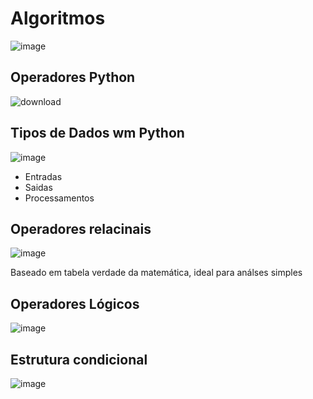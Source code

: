 # Algoritmos

![image](https://github.com/PauloCruz34/Algoritmos/assets/126684518/fcd1089a-f707-429f-b7c1-e0488187b141)

## Operadores Python

![download](https://github.com/PauloCruz34/Algoritmos/assets/126684518/fecea793-c228-4a68-9720-9500090bd8f2)

## Tipos de Dados wm Python

![image](https://github.com/PauloCruz34/Algoritmos/assets/126684518/85646829-5760-4f67-b95d-10c72cd7ee73)


* Entradas
* Saidas
* Processamentos

## Operadores relacinais

![image](https://github.com/PauloCruz34/Algoritmos/assets/126684518/71deaef5-287a-43d2-8399-7af76718fdd7)

Baseado em tabela verdade da matemática, ideal para análses simples

## Operadores Lógicos

![image](https://github.com/PauloCruz34/Algoritmos/assets/126684518/65277f63-40f7-430a-a77c-f55af64a85ca)

## Estrutura condicional

![image](https://github.com/PauloCruz34/Algoritmos/assets/126684518/fb1fe684-e012-4024-9a1d-998a2eedb5a0)













